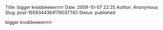Title: bigger knobbeeeerrrrr
Date: 2009-10-07 22:25
Author: Anonymous
Slug: post-1656344364176037740
Status: published

bigger knobbeeeerrrrr
